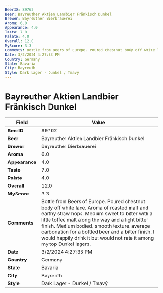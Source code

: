 ```yaml
---
BeerID: 89762
Beer: Bayreuther Aktien Landbier Fränkisch Dunkel
Brewer: Bayreuther Bierbrauerei
Aroma: 6.0
Appearance: 4.0
Taste: 7.0
Palate: 4.0
Overall: 12.0
MyScore: 3.3
Comments: Bottle from Beers of Europe. Poured chestnut body off white lace. Aroma of roasted malt and earthy straw hops. Medium sweet to bitter with a little toffee malt along the way and a light bitter finish. Medium bodied, smooth texture, average carbonation for a bottled beer and a bitter finish. I would happily drink it but would not rate it among my top Dunkel lagers.
Date: 3/2/2024 4:27:33 PM
Country: Germany
State: Bavaria
City: Bayreuth
Style: Dark Lager - Dunkel / Tmavý
---
```


# Bayreuther Aktien Landbier Fränkisch Dunkel 

| Field         | Value |
|---------------|-------|
| **BeerID** | 89762 |
| **Beer** | Bayreuther Aktien Landbier Fränkisch Dunkel  |
| **Brewer** | Bayreuther Bierbrauerei |
| **Aroma** | 6.0 |
| **Appearance** | 4.0 |
| **Taste** | 7.0 |
| **Palate** | 4.0 |
| **Overall** | 12.0 |
| **MyScore** | 3.3 |
| **Comments** | Bottle from Beers of Europe. Poured chestnut body off white lace. Aroma of roasted malt and earthy straw hops. Medium sweet to bitter with a little toffee malt along the way and a light bitter finish. Medium bodied, smooth texture, average carbonation for a bottled beer and a bitter finish. I would happily drink it but would not rate it among my top Dunkel lagers. |
| **Date** | 3/2/2024 4:27:33 PM |
| **Country** | Germany |
| **State** | Bavaria |
| **City** | Bayreuth |
| **Style** | Dark Lager - Dunkel / Tmavý |

